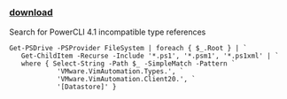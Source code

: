 ﻿---
pid:            1996
parent:         0
children:       
poster:         Andrey Anastasov
title:          
date:           2010-07-20 09:08:20
description:    Search for PowerCLI 4.1 incompatible type references			
format:         posh
---

# 

### [download](1996.ps1)  

Search for PowerCLI 4.1 incompatible type references			

```posh
Get-PSDrive -PSProvider FileSystem | foreach { $_.Root } | `
   Get-ChildItem -Recurse -Include '*.ps1', '*.psm1', '*.ps1xml' | `
   where { Select-String -Path $_ -SimpleMatch -Pattern `
            'VMware.VimAutomation.Types.', `
            'VMware.VimAutomation.Client20.', `
            '[Datastore]' }

```
